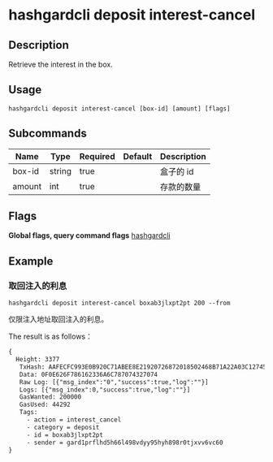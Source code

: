 # hashgardcli deposit interest-cancel

## Description

Retrieve the interest in the box.



## Usage

```shell
hashgardcli deposit interest-cancel [box-id] [amount] [flags]
```



## Subcommands

| Name| Type  | Required | Default   | Description        |
| ------ | ------ | -------- | ------ | ------------ |
| box-id | string | true       |        | 盒子的 id |
| amount | int    | true       |        | 存款的数量   |



## Flags

**Global flags, query command flags** [hashgardcli](../README.md)

## Example
### 取回注入的利息

```shell
hashgardcli deposit interest-cancel boxab3jlxpt2pt 200 --from
```

仅限注入地址取回注入的利息。



The result is as follows：

```txt
{
  Height: 3377
   TxHash: AAFECFC993E0B920C71ABEE8E21920726872018502468B71A22A03C12745412E
   Data: 0F0E626F786162336A6C787074327074
   Raw Log: [{"msg_index":"0","success":true,"log":""}]
   Logs: [{"msg_index":0,"success":true,"log":""}]
   GasWanted: 200000
   GasUsed: 44292
   Tags:
     - action = interest_cancel
     - category = deposit
     - id = boxab3jlxpt2pt
     - sender = gard1prflhd5h66l498vdyy95hyh898r0tjxvv6vc60
}
```
